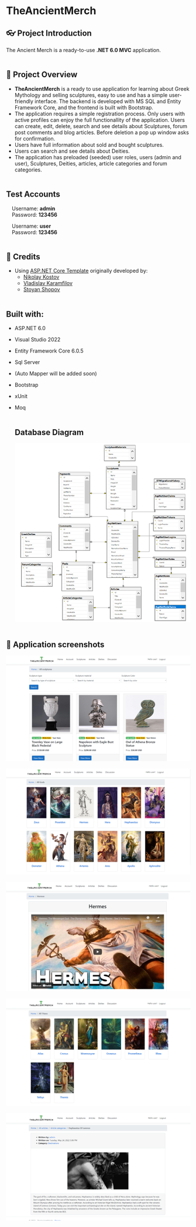 # TheAncientMerch

## :eyeglasses: Project Introduction

The Ancient Merch is a ready-to-use **.NET 6.0 MVC** application.
<br/><br/>

## 📝 Project Overview

- **TheAncientMerch** is a ready to use application for learning about Greek Mythology and selling sculptures, easy to use and has a simple user-friendly interface. The backend is developed with MS SQL and Entity Framework Core, and the frontend is built with Bootstrap.
- The application requires a simple registration process. Only users with active profiles can enjoy the full functionallity of the application.
  Users can create, edit, delete, search and see details about Sculptures, forum post comments and blog articles. Before deletion a pop up window asks for confirmation.
- Users have full information about sold and bought sculptures.
- Users can search and see details about Deities.
- The application has preloaded (seeded) user roles, users (admin and user), Sculptures, Deities, articles, article categories and forum categories.
  <br/><br/>

## Test Accounts

&nbsp;&nbsp;&nbsp;&nbsp;Username: **admin**  
&nbsp;&nbsp;&nbsp;&nbsp;Password: **123456**

&nbsp;&nbsp;&nbsp;&nbsp;Username: **user**  
&nbsp;&nbsp;&nbsp;&nbsp;Password: **123456**
<br/><br/>

## :handshake: Credits

- Using [ASP.NET Core Template](https://github.com/NikolayIT/ASP.NET-Core-Template) originally developed by:
  - [Nikolay Kostov](https://github.com/NikolayIT)
  - [Vladislav Karamfilov](https://github.com/vladislav-karamfilov)
  - [Stoyan Shopov](https://github.com/StoyanShopov)
    <br/><br/>

## Built with:

- ASP.NET 6.0
- Visual Studio 2022
- Entity Framework Core 6.0.5
- Sql Server
- (Auto Mapper will be added soon)
- Bootstrap
- xUnit
- Moq
  <br/><br/>

  ## Database Diagram

  <kbd><img src="https://github.com/VelislavMarinov/TheAncientMerch/blob/main/TheAncientMerch/AppScreenShots/TheAncientMerchDiagram.png" /></kbd>
  <br/><br/>

## 📸 Application screenshots

<kbd><img src="https://github.com/VelislavMarinov/TheAncientMerch/blob/main/TheAncientMerch/AppScreenShots/Screenshot%20(10).png" /></kbd>
<br/><br/>
<kbd><img src="https://github.com/VelislavMarinov/TheAncientMerch/blob/main/TheAncientMerch/AppScreenShots/Screenshot%20(11).png" /></kbd>
<br/><br/>
<kbd><img src="https://github.com/VelislavMarinov/TheAncientMerch/blob/main/TheAncientMerch/AppScreenShots/Screenshot%20(12).png" /></kbd>
<br/><br/>
<kbd><img src="https://github.com/VelislavMarinov/TheAncientMerch/blob/main/TheAncientMerch/AppScreenShots/Screenshot%20(13).png" /></kbd>
<br/><br/>
<kbd><img src="https://github.com/VelislavMarinov/TheAncientMerch/blob/main/TheAncientMerch/AppScreenShots/Screenshot%20(14).png" /></kbd>
<br/><br/>
